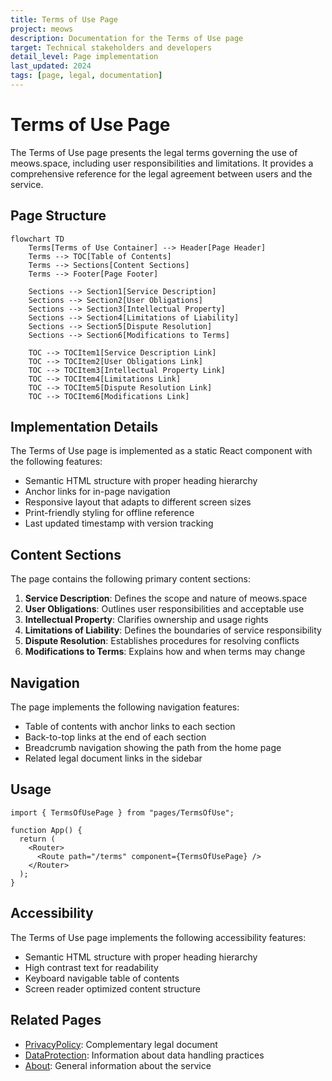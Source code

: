```yaml
---
title: Terms of Use Page
project: meows
description: Documentation for the Terms of Use page
target: Technical stakeholders and developers
detail_level: Page implementation
last_updated: 2024
tags: [page, legal, documentation]
---
```


# Terms of Use Page

The Terms of Use page presents the legal terms governing the use of meows.space, including user responsibilities and limitations. It provides a comprehensive reference for the legal agreement between users and the service.

## Page Structure

```mermaid
flowchart TD
    Terms[Terms of Use Container] --> Header[Page Header]
    Terms --> TOC[Table of Contents]
    Terms --> Sections[Content Sections]
    Terms --> Footer[Page Footer]

    Sections --> Section1[Service Description]
    Sections --> Section2[User Obligations]
    Sections --> Section3[Intellectual Property]
    Sections --> Section4[Limitations of Liability]
    Sections --> Section5[Dispute Resolution]
    Sections --> Section6[Modifications to Terms]

    TOC --> TOCItem1[Service Description Link]
    TOC --> TOCItem2[User Obligations Link]
    TOC --> TOCItem3[Intellectual Property Link]
    TOC --> TOCItem4[Limitations Link]
    TOC --> TOCItem5[Dispute Resolution Link]
    TOC --> TOCItem6[Modifications Link]
```

## Implementation Details

The Terms of Use page is implemented as a static React component with the following features:

- Semantic HTML structure with proper heading hierarchy
- Anchor links for in-page navigation
- Responsive layout that adapts to different screen sizes
- Print-friendly styling for offline reference
- Last updated timestamp with version tracking

## Content Sections

The page contains the following primary content sections:

1. **Service Description**: Defines the scope and nature of meows.space
2. **User Obligations**: Outlines user responsibilities and acceptable use
3. **Intellectual Property**: Clarifies ownership and usage rights
4. **Limitations of Liability**: Defines the boundaries of service responsibility
5. **Dispute Resolution**: Establishes procedures for resolving conflicts
6. **Modifications to Terms**: Explains how and when terms may change

## Navigation

The page implements the following navigation features:

- Table of contents with anchor links to each section
- Back-to-top links at the end of each section
- Breadcrumb navigation showing the path from the home page
- Related legal document links in the sidebar

## Usage

```tsx
import { TermsOfUsePage } from "pages/TermsOfUse";

function App() {
  return (
    <Router>
      <Route path="/terms" component={TermsOfUsePage} />
    </Router>
  );
}
```

## Accessibility

The Terms of Use page implements the following accessibility features:

- Semantic HTML structure with proper heading hierarchy
- High contrast text for readability
- Keyboard navigable table of contents
- Screen reader optimized content structure

## Related Pages

- [PrivacyPolicy](privacy-policy.md): Complementary legal document
- [DataProtection](data-protection.md): Information about data handling practices
- [About](about.md): General information about the service
